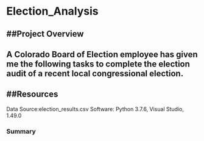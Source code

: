 # Election_Analysis
##Project Overview
---
A  Colorado Board of Election employee has given me the following tasks to complete the election audit of a recent local congressional election.
---
##Resources
---
Data Source:election_results.csv
Software: Python 3.7.6, Visual Studio, 1.49.0
### Summary
